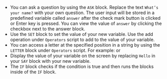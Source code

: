 - You can ask a question by using the `ASK` block.
  Replace the text `What’s your name?` with your own question.
  The user input will be stored in a predefined variable called `answer` after the check mark button is clicked or Enter key is pressed.
  You can view the value of `answer` by clicking the checkbox next to the answer block.
- Use the `SET` block to set the value of your new variable.
  Use the add operation under `Operators` script to add to the value of your variable. 
- You can access a letter at the specified position in a string by using the `LETTER` block under `Operators` script.
  For example:
  or 
- Display the value of your variable on the screen by replacing `Hello` in your `SAY` block with your new variable. 
- The `IF` block checks if the condition is true and then runs the blocks inside of the `IF` block.
